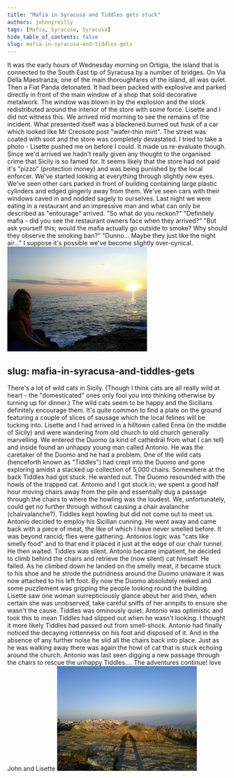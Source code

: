 ```yaml
---
title: "Mafia in Syracusa and Tiddles gets stuck"
authors: johnnyreilly
tags: [Mafia, Syracuse, Syracusa]
hide_table_of_contents: false
slug: mafia-in-syracusa-and-tiddles-gets
---
```

It was the early hours of Wednesday morning on Ortigia, the island that is connected to the South East tip of Syracusa by a number of bridges. On Via Della Maestranza, one of the main thoroughfares of the island, all was quiet. Then a Fiat Panda detonated. It had been packed with explosive and parked directly in front of the main window of a shop that sold decorative metalwork. The window was blown in by the explosion and the stock redistributed around the interior of the store with some force. Lisette and I did not witness this. We arrived mid morning to see the remains of the incident. What presented itself was a blackened burned out husk of a car which looked like Mr Creosote post "wafer-thin mint". The street was coated with soot and the store was completely devastated. I tried to take a photo - Lisette pushed me on before I could. It made us re-evaluate though. Since we'd arrived we hadn't really given any thought to the organised crime that Sicily is so famed for. It seems likely that the store had not paid it's "pizzo" (protection money) and was being punished by the local enforcer. We've started looking at everything through slightly new eyes. We've seen other cars parked in front of building containing large plastic cylinders and edged gingerly away from them. We've seen cars with their windows caved in and nodded sagely to ourselves. Last night we were eating in a restaurant and an impressive man and what can only be described as "entourage" arrived. "So what do you reckon?" "Definitely mafia - did you see the restaurant owners face when they arrived?" "But ask yourself this; would the mafia actually go outside to smoke? Why should they observe the smoking ban?" "Dunno... Maybe they just like the night air..." I suppose it's possible we've become slightly over-cynical. ![](sunrise.jpg)

slug: mafia-in-syracusa-and-tiddles-gets
---

 There's a lot of wild cats in Sicily. (Though I think cats are all really wild at heart - the "domesticated" ones only fool you into thinking otherwise by turning up for dinner.) The wild cats seem to be happy and the Sicilians definitely encourage them. It's quite common to find a plate on the ground featuring a couple of slices of sausage which the local felines will be tucking into. Lisette and I had arrived in a hilltown called Enna (in the middle of Sicily) and were wandering from old church to old church generally marvelling. We entered the Duomo (a kind of cathedral from what I can tell) and inside found an unhappy young man called Antonio. He was the caretaker of the Duomo and he had a problem. One of the wild cats (henceforth known as "Tiddles") had crept into the Duomo and gone exploring amidst a stacked up collection of 5,000 chairs. Somewhere at the back Tiddles had got stuck. He wanted out. The Duomo resounded with the howls of the trapped cat. Antonio and I got stuck in; we spent a good half hour moving chairs away from the pile and essentially dug a passage through the chairs to where the howling was the loudest. We, unfortunately, could get no further through without causing a chair avalanche (chairvalanche?). Tiddles kept howling but did not come out to meet us. Antonio decided to employ his Sicilian cunning. He went away and came back with a piece of meat, the like of which I have never smelled before. It was beyond rancid; flies were gathering. Antonios logic was "cats like smelly food" and to that end it placed it just at the edge of our chair tunnel. He then waited. Tiddles was silent. Antonio became impatient, he decided to climb behind the chairs and retrieve the (now silent) cat himself. He failed. As he climbed down he landed on the smelly meat, it became stuck to his shoe and he strode the putridness around the Duomo unaware it was now attached to his left foot. By now the Duomo absolutely reeked and some puzzlement was gripping the people looking round the building. Lisette saw one woman surrepticiously glance about her and then, when certain she was unobserved, take careful sniffs of her armpits to ensure she wasn't the cause. Tiddles was ominously quiet. Antonio was optimistic and took this to mean Tiddles had slipped out when he wasn't looking. I thought it more likely Tiddles had passed out from smell-shock. Antonio had finally noticed the decaying rottenness on his foot and disposed of it. And in the absence of any further noise he slid all the chairs back into place. Just as he was walking away there was again the howl of cat that is stuck echoing around the church. Antonio was last seen digging a new passage through the chairs to rescue the unhappy Tiddles.... The adventures continue! love John and Lisette ![](romanticshadows.jpg)


